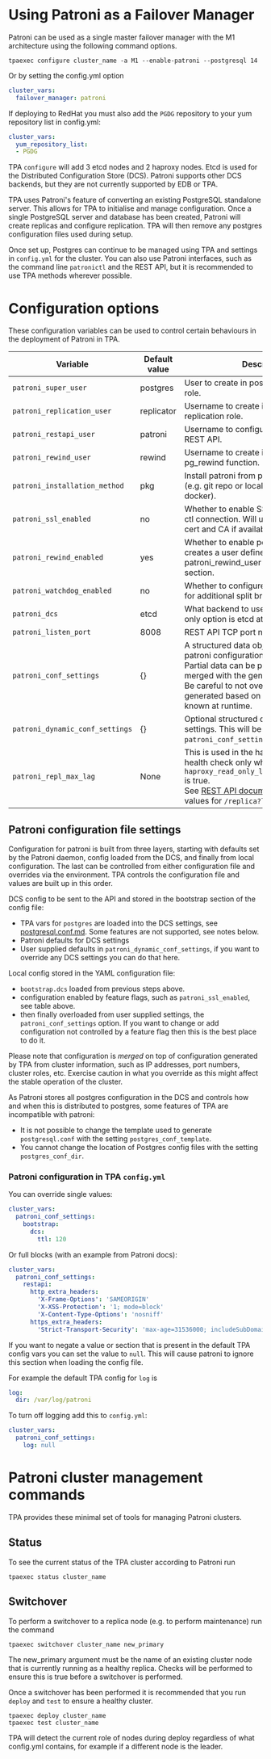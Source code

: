 # Using Patroni as a Failover Manager

Patroni can be used as a single master failover manager with the M1
architecture using the following command options.

```shell
tpaexec configure cluster_name -a M1 --enable-patroni --postgresql 14
```

Or by setting the config.yml option

```yaml
cluster_vars:
  failover_manager: patroni
```

If deploying to RedHat you must also add the `PGDG` repository to your
yum repository list in config.yml:

```yaml
cluster_vars:
  yum_repository_list:
  - PGDG
```

TPA `configure` will add 3 etcd nodes and 2 haproxy nodes. Etcd is used
for the Distributed Configuration Store (DCS). Patroni supports other
DCS backends, but they are not currently supported by EDB or TPA.

TPA uses Patroni's feature of converting an existing PostgreSQL
standalone server. This allows for TPA to initialise and manage
configuration. Once a single PostgreSQL server and database has been
created, Patroni will create replicas and configure replication.
TPA will then remove any postgres configuration files used during setup.

Once set up, Postgres can continue to be managed using TPA and settings
in `config.yml` for the cluster. You can also use Patroni interfaces,
such as the command line `patronictl` and the REST API, but it is
recommended to use TPA methods wherever possible.

# Configuration options

These configuration variables can be used to control certain behaviours
in the deployment of Patroni in TPA.

| Variable                        | Default value | Description                                                                                                                                                                                                                                                          |
|---------------------------------|---------------|----------------------------------------------------------------------------------------------------------------------------------------------------------------------------------------------------------------------------------------------------------------------|
| `patroni_super_user`            | postgres      | User to create in postgres for superuser role.                                                                                                                                                                                                                       |
| `patroni_replication_user`      | replicator    | Username to create in postgres for replication role.                                                                                                                                                                                                                 |
| `patroni_restapi_user`          | patroni       | Username to configure for the patroni REST API.                                                                                                                                                                                                                      |
| `patroni_rewind_user`           | rewind        | Username to create in postgres for pg_rewind function.                                                                                                                                                                                                               |
| `patroni_installation_method`   | pkg           | Install patroni from packages or source (e.g. git repo or local source directory if docker).                                                                                                                                                                         |
| `patroni_ssl_enabled`           | no            | Whether to enable SSL for REST API and ctl connection. Will use the cluster SSL cert and CA if available.                                                                                                                                                            |
| `patroni_rewind_enabled`        | yes           | Whether to enable postgres rewind, creates a user defined by patroni_rewind_user and adds config section.                                                                                                                                                            |
| `patroni_watchdog_enabled`      | no            | Whether to configure the kernel watchdog for additional split brain prevention.                                                                                                                                                                                      |
| `patroni_dcs`                   | etcd          | What backend to use for the DCS. The only option is etcd at the moment.                                                                                                                                                                                              |
| `patroni_listen_port`           | 8008          | REST API TCP port number                                                                                                                                                                                                                                             |
| `patroni_conf_settings`         | {}            | A structured data object with overrides for patroni configuration.<br/>Partial data can be provided and will be merged with the generated config.<br/>Be careful to not override values that are generated based on instance information known at runtime.           |
| `patroni_dynamic_conf_settings` | {}            | Optional structured data just for DCS settings. This will be merged onto `patroni_conf_settings`.                                                                                                                                                                    |
| `patroni_repl_max_lag`          | None          | This is used in the haproxy backend health check only when `haproxy_read_only_load_balancer_enabled` is true.<br/>See [REST API documentation](https://patroni.readthedocs.io/en/latest/rest_api.html#health-check-endpoints) for possible values for `/replica?lag` |

## Patroni configuration file settings

Configuration for patroni is built from three layers, starting with
defaults set by the Patroni daemon, config loaded from the DCS,
and finally from local configuration. The last can be controlled from
either configuration file and overrides via the environment. TPA
controls the configuration file and values are built up in this order.

DCS config to be sent to the API and stored in the bootstrap section
of the config file:

* TPA vars for `postgres` are loaded into the DCS settings,
  see [postgresql.conf.md](postgresql.conf.md).
  Some features are not supported, see notes below.
* Patroni defaults for DCS settings
* User supplied defaults in `patroni_dynamic_conf_settings`, if you want
  to override any DCS settings you can do that here.

Local config stored in the YAML configuration file:

* `bootstrap.dcs` loaded from previous steps above.
* configuration enabled by feature flags, such as `patroni_ssl_enabled`,
  see table above.
* then finally overloaded from user supplied settings, the
  `patroni_conf_settings` option. If you want to change or add
  configuration not controlled by a feature flag then this is the best
  place to do it.

Please note that configuration is *merged* on top of configuration
generated by TPA from cluster information, such as IP addresses,
port numbers, cluster roles, etc. Exercise caution in what you override
as this might affect the stable operation of the cluster.

As Patroni stores all postgres configuration in the DCS and controls
how and when this is distributed to postgres, some features of TPA are
incompatible with patroni:

* It is not possible to change the template
used to generate `postgresql.conf` with the setting
`postgres_conf_template`.
* You cannot change the location of Postgres config files with the
  setting `postgres_conf_dir`.

### Patroni configuration in TPA `config.yml`

You can override single values:

```yaml
cluster_vars:
  patroni_conf_settings:
    bootstrap:
      dcs:
        ttl: 120
```

Or full blocks (with an example from Patroni docs):

```yaml
cluster_vars:
  patroni_conf_settings:
    restapi:
      http_extra_headers:
        'X-Frame-Options': 'SAMEORIGIN'
        'X-XSS-Protection': '1; mode=block'
        'X-Content-Type-Options': 'nosniff'
      https_extra_headers:
        'Strict-Transport-Security': 'max-age=31536000; includeSubDomains'
```

If you want to negate a value or section that is present in the default
TPA config vars you can set the value to `null`. This will cause
patroni to ignore this section when loading the config file.

For example the default TPA config for `log` is

```yaml
log:
  dir: /var/log/patroni
```

To turn off logging add this to `config.yml`:

```yaml
cluster_vars:
  patroni_conf_settings:
    log: null
```

# Patroni cluster management commands

TPA provides these minimal set of tools for managing Patroni
clusters.

## Status

To see the current status of the TPA cluster according to Patroni
run

```shell
tpaexec status cluster_name
```

## Switchover

To perform a switchover to a replica node (e.g. to perform maintenance)
run the command

```shell
tpaexec switchover cluster_name new_primary
```

The new_primary argument must be the name of an existing cluster node
that is currently running as a healthy replica. Checks will be performed
to ensure this is true before a switchover is performed.

Once a switchover has been performed it is recommended that you run
`deploy` and `test` to ensure a healthy cluster.

```shell
tpaexec deploy cluster_name
tpaexec test cluster_name
```

TPA will detect the current role of nodes during deploy regardless of
what config.yml contains, for example if a different node is the leader.
